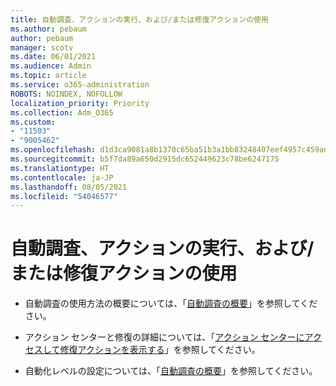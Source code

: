 ```yaml
---
title: 自動調査、アクションの実行、および/または修復アクションの使用
ms.author: pebaum
author: pebaum
manager: scotv
ms.date: 06/01/2021
ms.audience: Admin
ms.topic: article
ms.service: o365-administration
ROBOTS: NOINDEX, NOFOLLOW
localization_priority: Priority
ms.collection: Adm_O365
ms.custom:
- "11503"
- "9005462"
ms.openlocfilehash: d1d3ca9081a8b1370c65ba51b3a1bb83248407eef4957c459adf836e4573a0af
ms.sourcegitcommit: b5f7da89a650d2915dc652449623c78be6247175
ms.translationtype: HT
ms.contentlocale: ja-JP
ms.lasthandoff: 08/05/2021
ms.locfileid: "54046577"
---
```

# <a name="using-automated-investigation-executing-actions-andor-remediation-actions"></a>自動調査、アクションの実行、および/または修復アクションの使用

- 自動調査の使用方法の概要については、「[自動調査の概要](/microsoft-365/security/defender-endpoint/automated-investigations)」を参照してください。

- アクション センターと修復の詳細については、「[アクション センターにアクセスして修復アクションを表示する](/security/defender-endpoint/auto-investigation-action-center)」を参照してください。

- 自動化レベルの設定については、「[自動調査の概要](/microsoft-365/security/defender-endpoint/automated-investigations)」を参照してください。